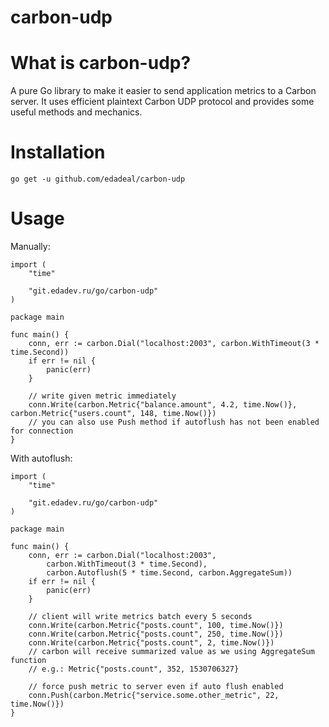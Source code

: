 carbon-udp
=============

# What is carbon-udp?

A pure Go library to make it easier to send application metrics to a Carbon server.
It uses efficient plaintext Carbon UDP protocol and provides some useful methods and mechanics.

# Installation

```go get -u github.com/edadeal/carbon-udp```

# Usage

Manually:

```golang
import (
    "time"

    "git.edadev.ru/go/carbon-udp"
)

package main

func main() {
    conn, err := carbon.Dial("localhost:2003", carbon.WithTimeout(3 * time.Second))
    if err != nil {
        panic(err)
    }

    // write given metric immediately
    conn.Write(carbon.Metric{"balance.amount", 4.2, time.Now()}, carbon.Metric{"users.count", 148, time.Now()})
    // you can also use Push method if autoflush has not been enabled for connection
}
```

With autoflush:

```golang
import (
    "time"

    "git.edadev.ru/go/carbon-udp"
)

package main

func main() {
    conn, err := carbon.Dial("localhost:2003",
        carbon.WithTimeout(3 * time.Second),
        carbon.Autoflush(5 * time.Second, carbon.AggregateSum))
    if err != nil {
        panic(err)
    }

    // client will write metrics batch every 5 seconds
    conn.Write(carbon.Metric{"posts.count", 100, time.Now()})
    conn.Write(carbon.Metric{"posts.count", 250, time.Now()})
    conn.Write(carbon.Metric{"posts.count", 2, time.Now()})
    // carbon will receive summarized value as we using AggregateSum function
    // e.g.: Metric{"posts.count", 352, 1530706327}

    // force push metric to server even if auto flush enabled
    conn.Push(carbon.Metric{"service.some.other_metric", 22, time.Now()})
}
```